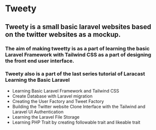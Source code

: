 # Tweety
## Tweety is a small basic laravel websites based on the twitter websites as a mockup.
### The aim of making tweetty is as a part of learning the basic Laravel Framework with Tailwind CSS as a part of designing the front end user interface. 
### Tweety also is a part of the last series tutorial of Laracast Learning the Basic Laravel

* Learning Basic Laravel Framework and Tailwind CSS
* Create Database with Laravel migration
* Creating the User Factory and Tweet Factory
* Building the Twitter website Clone Interface with the Tailwind and Laravel UI Authentication
* Learning the Laravel File Storage
* Learning PHP Trait by creating followable trait and likeable trait
